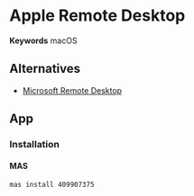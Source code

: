 # Apple Remote Desktop

**Keywords** macOS

## Alternatives

- [Microsoft Remote Desktop](/microsoft/remote-desktop.md)

## App

### Installation

#### MAS

```sh
mas install 409907375
```

